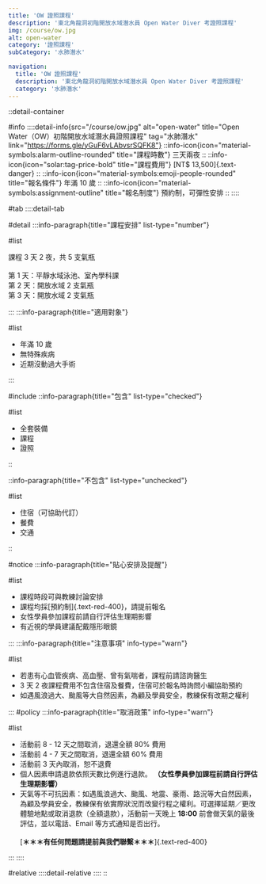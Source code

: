 ```yaml
---
title: 'OW 證照課程'
description: '東北角龍洞初階開放水域潛水員 Open Water Diver 考證照課程'
img: /course/ow.jpg
alt: open-water
category: '證照課程'
subCategory: '水肺潛水'

navigation:
  title: 'OW 證照課程'
  description: '東北角龍洞初階開放水域潛水員 Open Water Diver 考證照課程'
  category: '水肺潛水'
---
```


::detail-container

#info
::::detail-info{src="/course/ow.jpg" alt="open-water" title="Open Water（OW）初階開放水域潛水員證照課程" tag="水肺潛水" link="https://forms.gle/yGuF6vLAbvsrSQFK8"}
::info-icon{icon="material-symbols:alarm-outline-rounded" title="課程時數"}
三天兩夜
::
::info-icon{icon="solar:tag-price-bold" title="課程費用"}
[NT$ 13,500]{.text-danger}
::
::info-icon{icon="material-symbols:emoji-people-rounded" title="報名條件"}
年滿 10 歲
::
::info-icon{icon="material-symbols:assignment-outline" title="報名制度"}
預約制，可彈性安排
::
::::

#tab
::::detail-tab

#detail
:::info-paragraph{title="課程安排" list-type="number"}

#list

課程 3 天 2 夜，共 5 支氣瓶
<br /><br />
第 1 天：平靜水域泳池、室內學科課  
第 2 天：開放水域 2 支氣瓶  
第 3 天：開放水域 2 支氣瓶

:::
:::info-paragraph{title="適用對象"}

#list

- 年滿 10 歲
- 無特殊疾病
- 近期沒動過大手術

:::

#include
::info-paragraph{title="包含" list-type="checked"}

#list

- 全套裝備
- 課程
- 證照

::

::info-paragraph{title="不包含" list-type="unchecked"}

#list

- 住宿（可協助代訂）
- 餐費
- 交通

::

#notice
:::info-paragraph{title="貼心安排及提醒"}

#list

- 課程時段可與教練討論安排
- 課程均採[預約制]{.text-red-400}，請提前報名
- 女性學員參加課程前請自行評估生理期影響
- 有近視的學員建議配戴隱形眼鏡

:::
:::info-paragraph{title="注意事項" info-type="warn"}

#list

- 若患有心血管疾病、高血壓、曾有氣喘者，課程前請諮詢醫生
- 3 天 2 夜課程費用不包含住宿及餐費，住宿可於報名時詢問小編協助預約
- 如遇風浪過大、颱風等大自然因素，為顧及學員安全，教練保有改期之權利

:::
#policy
:::info-paragraph{title="取消政策" info-type="warn"}

#list

- 活動前 8 - 12 天之間取消，退還全額 80% 費用
- 活動前 4 - 7 天之間取消，退還全額 60% 費用
- 活動前 3 天內取消，恕不退費
- 個人因素申請退款依照天數比例進行退款。
  **（女性學員參加課程前請自行評估生理期影響）**
- 天氣等不可抗因素：如遇風浪過大、颱風、地震、豪雨、路況等大自然因素，為顧及學員安全，教練保有依實際狀況而改變行程之權利。可選擇延期／更改體驗地點或取消退款（全額退款），活動前一天晚上 **18:00** 前會做天氣的最後評估，並以電話、Email 等方式通知是否出行。
  <br /><br />
  [**＊＊＊有任何問題請提前與我們聯繫＊＊＊**]{.text-red-400}

:::
::::

#relative
::::detail-relative
::::
::
